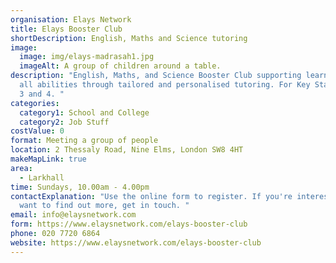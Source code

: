 ```yaml
---
organisation: Elays Network
title: Elays Booster Club
shortDescription: English, Maths and Science tutoring
image:
  image: img/elays-madrasah1.jpg
  imageAlt: A group of children around a table.
description: "English, Maths, and Science Booster Club supporting learners of
  all abilities through tailored and personalised tutoring. For Key Stages 1, 2
  3 and 4. "
categories:
  category1: School and College
  category2: Job Stuff
costValue: 0
format: Meeting a group of people
location: 2 Thessaly Road, Nine Elms, London SW8 4HT
makeMapLink: true
area:
  - Larkhall
time: Sundays, 10.00am - 4.00pm
contactExplanation: "Use the online form to register. If you're interested or
  want to find out more, get in touch. "
email: info@elaysnetwork.com
form: https://www.elaysnetwork.com/elays-booster-club
phone: 020 7720 6864
website: https://www.elaysnetwork.com/elays-booster-club
---
```

